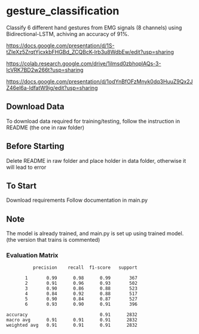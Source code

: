 # gesture_classification
Classify 6 different hand gestures from EMG signals (8 channels) using Bidirectional-LSTM, achiving an accuracy of 91%.

https://docs.google.com/presentation/d/1S-tZIeXz5ZrqtYjcxkbFHGBd_ZCQBcK-lrb3u8WdbEw/edit?usp=sharing

https://colab.research.google.com/drive/1ilmsd0zbhoplAQs-3-lcVRK7BD2w266t?usp=sharing

https://docs.google.com/presentation/d/1odYnBfOFzMnyk0dq3HuuZ9Qx2JZ46el6a-IdfatW9ig/edit?usp=sharing

## Download Data
To download data required for training/testing, follow the instruction in README (the one in raw folder)

## Before Starting
Delete README in raw folder and place holder in data folder, otherwise it will lead to error

## To Start
Download requirements
Follow documentation in main.py

## Note
The model is already trained, and main.py is set up using trained model. (the version that trains is commented)


### Evaluation Matrix
              precision    recall  f1-score   support

           1       0.99      0.98      0.99       367
           2       0.91      0.96      0.93       502
           3       0.90      0.86      0.88       523
           4       0.84      0.92      0.88       517
           5       0.90      0.84      0.87       527
           6       0.93      0.90      0.91       396

    accuracy                           0.91      2832
    macro avg      0.91      0.91      0.91      2832
    weighted avg   0.91      0.91      0.91      2832
